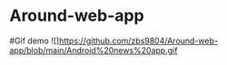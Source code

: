 # Around-web-app

#Gif demo
![]https://github.com/zbs9804/Around-web-app/blob/main/Android%20news%20app.gif
